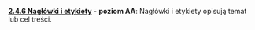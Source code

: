[**2.4.6 Nagłówki i etykiety**](https://wcag.lepszyweb.pl/#headings-and-labels) - **poziom AA**: Nagłówki i etykiety opisują temat lub cel treści.
